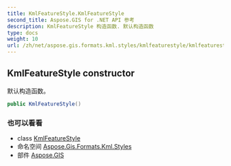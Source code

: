 ```yaml
---
title: KmlFeatureStyle.KmlFeatureStyle
second_title: Aspose.GIS for .NET API 参考
description: KmlFeatureStyle 构造函数. 默认构造函数
type: docs
weight: 10
url: /zh/net/aspose.gis.formats.kml.styles/kmlfeaturestyle/kmlfeaturestyle/
---
```

## KmlFeatureStyle constructor

默认构造函数。

```csharp
public KmlFeatureStyle()
```

### 也可以看看

* class [KmlFeatureStyle](../)
* 命名空间 [Aspose.Gis.Formats.Kml.Styles](../../kmlfeaturestyle/)
* 部件 [Aspose.GIS](../../../)


